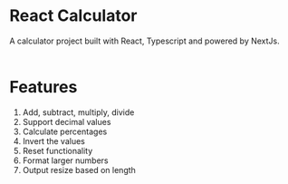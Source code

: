 # React Calculator
A calculator project built with React, Typescript and powered by NextJs.
<br>
<br>
# Features
1. Add, subtract, multiply, divide
2. Support decimal values
3. Calculate percentages
4. Invert the values
5. Reset functionality
6. Format larger numbers
7. Output resize based on length
